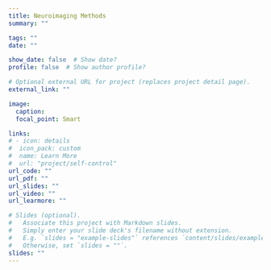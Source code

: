 ```yaml
---
title: Neuroimaging Methods
summary: ""

tags: ""
date: ""

show_date: false  # Show date?
profile: false  # Show author profile?

# Optional external URL for project (replaces project detail page).
external_link: ""

image:
  caption:
  focal_point: Smart

links:
# - icon: details
#  icon_pack: custom
#  name: Learn More
#  url: "project/self-control"
url_code: ""
url_pdf: ""
url_slides: ""
url_video: ""
url_learmore: ""

# Slides (optional).
#   Associate this project with Markdown slides.
#   Simply enter your slide deck's filename without extension.
#   E.g. `slides = "example-slides"` references `content/slides/example-slides.md`.
#   Otherwise, set `slides = ""`.
slides: ""
---
```

